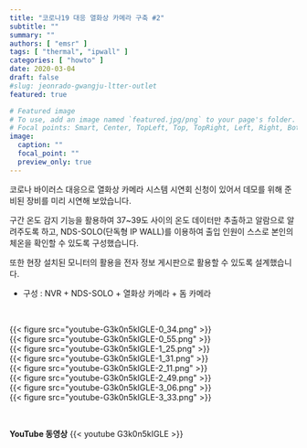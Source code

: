 ```yaml
---
title: "코로나19 대응 열화상 카메라 구축 #2"
subtitle: ""
summary: ""
authors: [ "emsr" ]
tags: [ "thermal", "ipwall" ]
categories: [ "howto" ]
date: 2020-03-04
draft: false
#slug: jeonrado-gwangju-ltter-outlet
featured: true

# Featured image
# To use, add an image named `featured.jpg/png` to your page's folder.
# Focal points: Smart, Center, TopLeft, Top, TopRight, Left, Right, BottomLeft, Bottom, BottomRight.
image:
  caption: ""
  focal_point: ""
  preview_only: true
---
```


코로나 바이러스 대응으로 열화상 카메라 시스템 시연회 신청이 있어서 데모를 위해 준비된 장비를 미리 시연해 보았습니다.

구간 온도 감지 기능을 활용하여 37~39도 사이의 온도 데이터만 추출하고 알람으로 알려주도록 하고, NDS-SOLO(단독형 IP WALL)를 이용하여 출입 인원이 스스로 본인의 체온을 확인할 수 있도록 구성했습니다.

또한 현장 설치된 모니터의 활용을 전자 정보 게시판으로 활용할 수 있도록 설계했습니다.

- 구성 : NVR + NDS-SOLO + 열화상 카메라 + 돔 카메라

&nbsp;

<div class="container"><div class="row no-gutters">
<div class="col-sm-6">{{< figure src="youtube-G3k0n5kIGLE-0_34.png" >}}</div>
<div class="col-sm-6">{{< figure src="youtube-G3k0n5kIGLE-0_55.png" >}}</div>
<div class="col-sm-6">{{< figure src="youtube-G3k0n5kIGLE-1_25.png" >}}</div>
<div class="col-sm-6">{{< figure src="youtube-G3k0n5kIGLE-1_31.png" >}}</div>
<div class="col-sm-6">{{< figure src="youtube-G3k0n5kIGLE-2_11.png" >}}</div>
<div class="col-sm-6">{{< figure src="youtube-G3k0n5kIGLE-2_49.png" >}}</div>
<div class="col-sm-6">{{< figure src="youtube-G3k0n5kIGLE-3_06.png" >}}</div>
<div class="col-sm-6">{{< figure src="youtube-G3k0n5kIGLE-3_33.png" >}}</div>
</div></div>

&nbsp;

**YouTube 동영상**
{{< youtube G3k0n5kIGLE >}}
